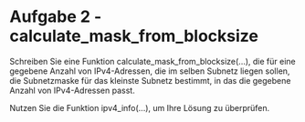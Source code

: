 # Aufgabe 2 - calculate_mask_from_blocksize

Schreiben Sie eine Funktion calculate_mask_from_blocksize(...), die für eine gegebene Anzahl von IPv4-Adressen, die im selben Subnetz liegen sollen, die Subnetzmaske für das kleinste Subnetz bestimmt, in das die gegebene Anzahl von IPv4-Adressen passt.

Nutzen Sie die Funktion ipv4_info(...), um Ihre Lösung zu überprüfen.